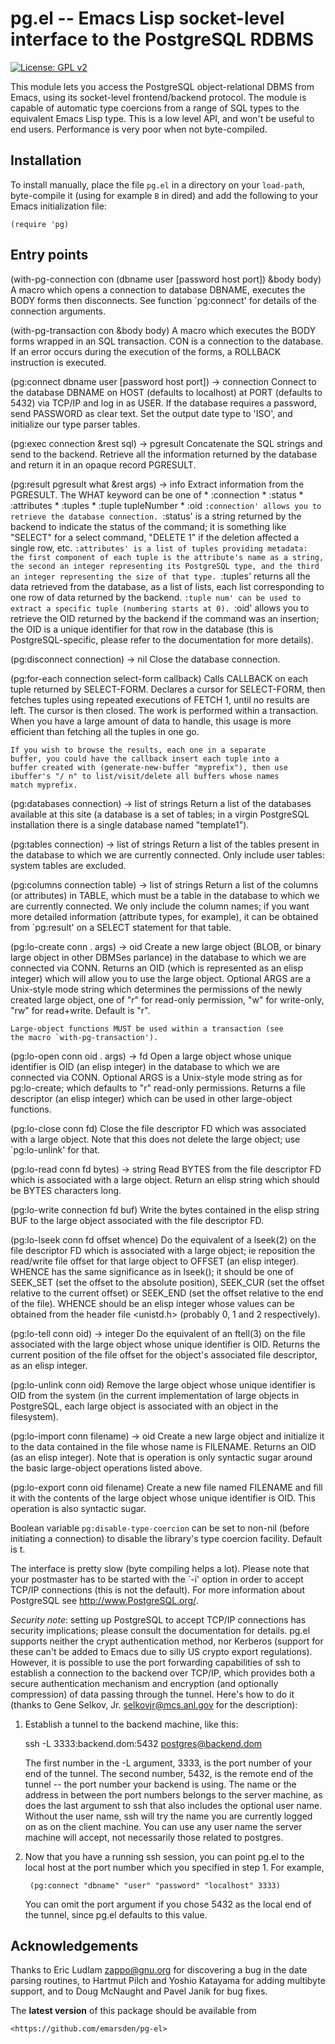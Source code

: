 # pg.el -- Emacs Lisp socket-level interface to the PostgreSQL RDBMS

[![License: GPL v2](https://img.shields.io/badge/License-GPL%20v2-blue.svg)](https://www.gnu.org/licenses/old-licenses/gpl-2.0)



This module lets you access the PostgreSQL object-relational DBMS from Emacs, using its socket-level
frontend/backend protocol. The module is capable of automatic type coercions from a range of SQL
types to the equivalent Emacs Lisp type. This is a low level API, and won't be useful to end users.
Performance is very poor when not byte-compiled.





## Installation

To install manually, place the file `pg.el` in a directory on your `load-path`, byte-compile it
(using for example `B` in dired) and add the following to your Emacs initialization file:

    (require 'pg)



## Entry points


(with-pg-connection con (dbname user [password host port]) &body body)
    A macro which opens a connection to database DBNAME, executes the
    BODY forms then disconnects. See function `pg:connect' for details
    of the connection arguments.

(with-pg-transaction con &body body)
    A macro which executes the BODY forms wrapped in an SQL transaction.
    CON is a connection to the database. If an error occurs during the
    execution of the forms, a ROLLBACK instruction is executed.

(pg:connect dbname user [password host port]) -> connection
    Connect to the database DBNAME on HOST (defaults to localhost)
    at PORT (defaults to 5432) via TCP/IP and log in as USER. If
    the database requires a password, send PASSWORD as clear text.
    Set the output date type to 'ISO', and initialize our type
    parser tables.

(pg:exec connection &rest sql) -> pgresult
    Concatenate the SQL strings and send to the backend. Retrieve
    all the information returned by the database and return it in
    an opaque record PGRESULT.

(pg:result pgresult what &rest args) -> info
    Extract information from the PGRESULT. The WHAT keyword can be
    one of
         * :connection
         * :status
         * :attributes
         * :tuples
         * :tuple tupleNumber
         * :oid
    `:connection' allows you to retrieve the database connection.
    `:status' is a string returned by the backend to indicate the
    status of the command; it is something like "SELECT" for a
    select command, "DELETE 1" if the deletion affected a single
    row, etc. `:attributes' is a list of tuples providing metadata:
    the first component of each tuple is the attribute's name as a
    string, the second an integer representing its PostgreSQL type,
    and the third an integer representing the size of that type.
    `:tuples' returns all the data retrieved from the database, as a
    list of lists, each list corresponding to one row of data
    returned by the backend. `:tuple num' can be used to extract a
    specific tuple (numbering starts at 0). `:oid' allows you to
    retrieve the OID returned by the backend if the command was an
    insertion; the OID is a unique identifier for that row in the
    database (this is PostgreSQL-specific, please refer to the
    documentation for more details).

(pg:disconnect connection) -> nil
    Close the database connection.

(pg:for-each connection select-form callback)
    Calls CALLBACK on each tuple returned by SELECT-FORM. Declares
    a cursor for SELECT-FORM, then fetches tuples using repeated
    executions of FETCH 1, until no results are left. The cursor is
    then closed. The work is performed within a transaction. When
    you have a large amount of data to handle, this usage is more
    efficient than fetching all the tuples in one go.

    If you wish to browse the results, each one in a separate
    buffer, you could have the callback insert each tuple into a
    buffer created with (generate-new-buffer "myprefix"), then use
    ibuffer's "/ n" to list/visit/delete all buffers whose names
    match myprefix.

(pg:databases connection) -> list of strings
    Return a list of the databases available at this site (a
    database is a set of tables; in a virgin PostgreSQL
    installation there is a single database named "template1").

(pg:tables connection) -> list of strings
    Return a list of the tables present in the database to which we
    are currently connected. Only include user tables: system
    tables are excluded.

(pg:columns connection table) -> list of strings
    Return a list of the columns (or attributes) in TABLE, which
    must be a table in the database to which we are currently
    connected. We only include the column names; if you want more
    detailed information (attribute types, for example), it can be
    obtained from `pg:result' on a SELECT statement for that table.

(pg:lo-create conn . args) -> oid
    Create a new large object (BLOB, or binary large object in
    other DBMSes parlance) in the database to which we are
    connected via CONN. Returns an OID (which is represented as an
    elisp integer) which will allow you to use the large object.
    Optional ARGS are a Unix-style mode string which determines the
    permissions of the newly created large object, one of "r" for
    read-only permission, "w" for write-only, "rw" for read+write.
    Default is "r".

    Large-object functions MUST be used within a transaction (see
    the macro `with-pg-transaction').

(pg:lo-open conn oid . args) -> fd
    Open a large object whose unique identifier is OID (an elisp
    integer) in the database to which we are connected via CONN.
    Optional ARGS is a Unix-style mode string as for pg:lo-create;
    which defaults to "r" read-only permissions. Returns a file
    descriptor (an elisp integer) which can be used in other
    large-object functions.

(pg:lo-close conn fd)
    Close the file descriptor FD which was associated with a large
    object. Note that this does not delete the large object; use
    `pg:lo-unlink' for that.

(pg:lo-read conn fd bytes) -> string
    Read BYTES from the file descriptor FD which is associated with
    a large object. Return an elisp string which should be BYTES
    characters long.

(pg:lo-write connection fd buf)
    Write the bytes contained in the elisp string BUF to the
    large object associated with the file descriptor FD. 

(pg:lo-lseek conn fd offset whence)
    Do the equivalent of a lseek(2) on the file descriptor FD which
    is associated with a large object; ie reposition the read/write
    file offset for that large object to OFFSET (an elisp
    integer). WHENCE has the same significance as in lseek(); it
    should be one of SEEK_SET (set the offset to the absolute
    position), SEEK_CUR (set the offset relative to the current
    offset) or SEEK_END (set the offset relative to the end of the
    file). WHENCE should be an elisp integer whose values can be
    obtained from the header file <unistd.h> (probably 0, 1 and 2
    respectively).

(pg:lo-tell conn oid) -> integer
    Do the equivalent of an ftell(3) on the file associated with
    the large object whose unique identifier is OID. Returns the
    current position of the file offset for the object's associated
    file descriptor, as an elisp integer.

(pg:lo-unlink conn oid)
    Remove the large object whose unique identifier is OID from the
    system (in the current implementation of large objects in
    PostgreSQL, each large object is associated with an object in
    the filesystem).

(pg:lo-import conn filename) -> oid
    Create a new large object and initialize it to the data
    contained in the file whose name is FILENAME. Returns an OID
    (as an elisp integer). Note that is operation is only syntactic
    sugar around the basic large-object operations listed above.

(pg:lo-export conn oid filename)
    Create a new file named FILENAME and fill it with the contents
    of the large object whose unique identifier is OID. This
    operation is also syntactic sugar.


Boolean variable `pg:disable-type-coercion` can be set to non-nil (before initiating a connection)
to disable the library's type coercion facility. Default is t.


The interface is pretty slow (byte compiling helps a lot). Please note that your postmaster has to
be started with the `-i' option in order to accept TCP/IP connections (this is not the default). For
more information about PostgreSQL see <http://www.PostgreSQL.org/>.


*Security note*: setting up PostgreSQL to accept TCP/IP connections has security implications; please
consult the documentation for details. pg.el supports neither the crypt authentication method, nor
Kerberos (support for these can't be added to Emacs due to silly US crypto export regulations).
However, it is possible to use the port forwarding capabilities of ssh to establish a connection to
the backend over TCP/IP, which provides both a secure authentication mechanism and encryption (and
optionally compression) of data passing through the tunnel. Here's how to do it (thanks to Gene
Selkov, Jr. <selkovjr@mcs.anl.gov> for the description):

1. Establish a tunnel to the backend machine, like this:

	ssh -L 3333:backend.dom:5432 postgres@backend.dom

   The first number in the -L argument, 3333, is the port number of your end of the tunnel. The
   second number, 5432, is the remote end of the tunnel -- the port number your backend is using.
   The name or the address in between the port numbers belongs to the server machine, as does the
   last argument to ssh that also includes the optional user name. Without the user name, ssh will
   try the name you are currently logged on as on the client machine. You can use any user name the
   server machine will accept, not necessarily those related to postgres.

2. Now that you have a running ssh session, you can point pg.el to the local host at the port number
   which you specified in step 1. For example,

        (pg:connect "dbname" "user" "password" "localhost" 3333)

   You can omit the port argument if you chose 5432 as the local end of the tunnel, since pg.el
   defaults to this value.




## Acknowledgements

Thanks to Eric Ludlam <zappo@gnu.org> for discovering a bug in the date parsing routines, to Hartmut
Pilch and Yoshio Katayama for adding multibyte support, and to Doug McNaught and Pavel Janik for bug
fixes.


The **latest version** of this package should be available from

    <https://github.com/emarsden/pg-el>
